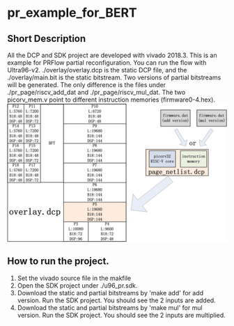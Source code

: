# pr_example_for_BERT
## Short Description
All the DCP and SDK project are developed with vivado 2018.3.
This is an example for PRFlow partial reconfiguration.
You can run the flow with Ultra96-v2.
./overlay/overlay.dcp is the static DCP file, and the ./overlay/main.bit is the static bitstream.
Two versions of partial bitstreams will be generated. The only difference is the files under ./pr_page/riscv_add_dat and ./pr_page/riscv_mul_dat.
The two picorv_mem.v point to different instruction memories (firmware0-4.hex).
![Image:Build Image](images/Overlay_bert.jpg)
## How to run the project.
1. Set the vivado source file in the makfile
2. Open the SDK project under ./u96_pr.sdk.
3. Download the static and partial bitstreams by 'make add' for add version. Run the SDK project. You should see the 2 inputs are added.
4. Download the static and partial bitstreams by 'make mul' for mul version. Run the SDK project. You should see the 2 inputs are multiplied.
